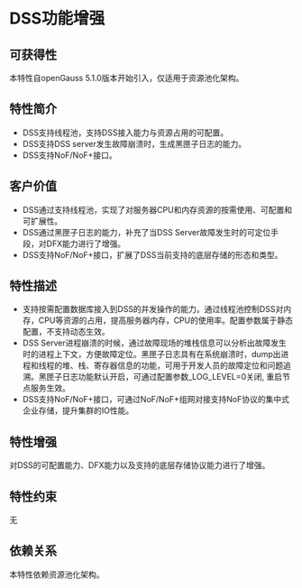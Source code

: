 # DSS功能增强

## 可获得性<a name="section15406143204715"></a>

本特性自openGauss 5.1.0版本开始引入，仅适用于资源池化架构。

## 特性简介<a name="section740615433477"></a>

- DSS支持线程池，支持DSS接入能力与资源占用的可配置。
- DSS支持DSS server发生故障崩溃时，生成黑匣子日志的能力。
- DSS支持NoF/NoF+接口。

## 客户价值<a name="section13406743164715"></a>

- DSS通过支持线程池，实现了对服务器CPU和内存资源的按需使用、可配置和可扩展性。
- DSS通过黑匣子日志的能力，补充了当DSS Server故障发生时的可定位手段，对DFX能力进行了增强。
- DSS支持NoF/NoF+接口，扩展了DSS当前支持的底层存储的形态和类型。

## 特性描述<a name="section16406154310471"></a>

- 支持按需配置数据库接入到DSS的并发操作的能力。通过线程池控制DSS对内存，CPU等资源的占用，提高服务器内存，CPU的使用率。配置参数属于静态配置，不支持动态生效。
- DSS Server进程崩溃的时候，通过故障现场的堆栈信息可以分析出故障发生时的进程上下文，方便故障定位。黑匣子日志具有在系统崩溃时，dump出进程和线程的堆、栈、寄存器信息的功能，可用于开发人员的故障定位和问题追溯。黑匣子日志功能默认开启，可通过配置参数_LOG_LEVEL=0关闭, 重启节点服务生效。
- DSS支持NoF/NoF+接口，可通过NoF/NoF+组网对接支持NoF协议的集中式企业存储，提升集群的IO性能。

## 特性增强<a name="section1340684315478"></a>

对DSS的可配置能力、DFX能力以及支持的底层存储协议能力进行了增强。

## 特性约束<a name="section06531946143616"></a>

无

## 依赖关系<a name="section8406643144716"></a>

本特性依赖资源池化架构。
